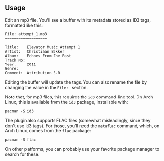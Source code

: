 ## Usage

Edit an mp3 file. You'll see a buffer with its metadata stored as ID3 tags, formatted like this:

    File: attempt_1.mp3
    ===================

    Title:    Elevator Music Attempt 1
    Artist:   Christiaan Bakker
    Album:    Echoes From The Past
    Track No:
    Year:     2011
    Genre:
    Comment:  Attribution 3.0

Editing the buffer will update the tags. You can also rename the file by changing the value in the `File: ` section.

Note that, for mp3 files, this requires the `id3` command-line tool. On Arch Linux, this is available from the `id3` package, installable with:

    pacman -S id3

The plugin also supports FLAC files (somewhat misleadingly, since they don't use id3 tags). For those, you'll need the `metaflac` command, which, on Arch Linux, comes from the `flac` package:

    pacman -S flac

On other platforms, you can probably use your favorite package manager to search for these.
